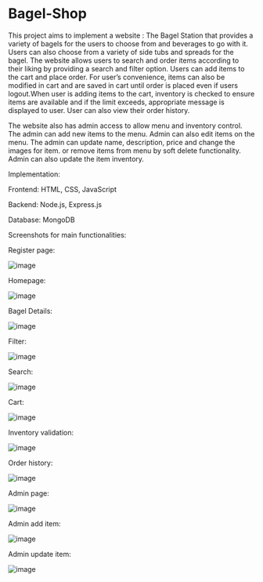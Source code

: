 # Bagel-Shop
This project aims to implement a website : The Bagel Station that provides a variety of bagels for the users to choose from and beverages to go with it. Users can also choose from a variety of side tubs and spreads for the
bagel. The website allows users to search and order items according to their liking by providing a search and filter option. Users can add items to the cart and place order. For user’s convenience, items can also be modified in cart and are saved in cart until order is placed even if users logout.When user is adding items to the cart, inventory is checked to ensure items are available and if the limit exceeds, appropriate message is displayed to user. User can also view their order history.

The website also has admin access to allow menu and inventory control. The admin can add new items to the menu. Admin can also edit items on the menu. The admin can update name, description, price and change the images for item. or remove items from menu by soft delete functionality. Admin can also update the item inventory.

Implementation:

Frontend: HTML, CSS, JavaScript

Backend: Node.js, Express.js

Database: MongoDB

Screenshots for main functionalities:

Register page:

![image](https://github.com/manasivg1997/Bagel-Shop/assets/24837305/ebac8e2f-2d3e-44a8-94f7-b9bf11b36546)


Homepage:

![image](https://github.com/manasivg1997/Bagel-Shop/assets/24837305/b17ea3f5-f87a-4a6f-bd40-e814ef3a917a)


Bagel Details:

![image](https://github.com/manasivg1997/Bagel-Shop/assets/24837305/867675a9-a70a-41da-b4ad-470004b22658)


Filter:

![image](https://github.com/manasivg1997/Bagel-Shop/assets/24837305/5e8c6783-c48c-43ec-a7e8-7e5c34b15c4d)


Search:

![image](https://github.com/manasivg1997/Bagel-Shop/assets/24837305/4a892e41-aadb-470b-8d2a-c840d1547a29)


Cart:

![image](https://github.com/manasivg1997/Bagel-Shop/assets/24837305/3cd699e9-56ac-41e2-8fd3-945551d4c298)


Inventory validation:

![image](https://github.com/manasivg1997/Bagel-Shop/assets/24837305/53cb7ae4-3922-4585-8a57-8729db241040)


Order history:

![image](https://github.com/manasivg1997/Bagel-Shop/assets/24837305/7a83d6a2-8245-4fa6-aa36-a1f0641d46e6)


Admin page:

![image](https://github.com/manasivg1997/Bagel-Shop/assets/24837305/3cab6cba-2e3d-4732-b784-3b99ba09507e)


Admin add item:

![image](https://github.com/manasivg1997/Bagel-Shop/assets/24837305/f5eeed51-0897-4103-b05d-aa5c01d18ba7)

Admin update item:

![image](https://github.com/manasivg1997/Bagel-Shop/assets/24837305/648dd83a-32bb-4510-aa9a-c34ab1d7aedb)

